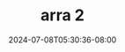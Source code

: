 --- 
title: "arra 2"
description: "download bokep arra 2 twitter video full terbaru"
date: 2024-07-08T05:30:36-08:00
file_code: "9gvm78e6tn2m"
draft: false
cover: "zzh4n7e12mj87mgw.jpg"
tags: ["arra", "bokep-indo", "bokep-viral", "bokep-ig"]
length: 124
fld_id: "1483158"
foldername: "Arra"
categories: ["Arra"]
views: 0
---